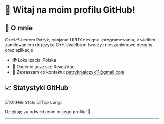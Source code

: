 # 👋 Witaj na moim profilu GitHub!

## 🌟 O mnie

Cześć! Jestem Patryk, pasjonat UI/UX designu i programowania, z wielkim zamiłowaniem do języka C++.Uwielbiam tworzyc nieszablonowe designy oraz aplikacje

- 🌍 Lokalizacja: Polska
- 🌱 Obecnie uczę się: React/Vue
- 💬 Zapraszam do kontaktu: patrykmalczyk11@gmail.com

## 📈 Statystyki GitHub

![GitHub Stats](https://github-readme-stats.vercel.app/api?username=D4rkxv&show_icons=true&theme=radical)
![Top Langs](https://github-readme-stats.vercel.app/api/top-langs/?username=D4rkxv&layout=compact&theme=radical)

Dziękuję za odwiedzenie mojego profilu! 🌟

---
